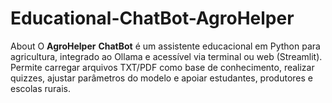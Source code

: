 # Educational-ChatBot-AgroHelper
About O **AgroHelper** **ChatBot** é um assistente educacional em Python para agricultura, integrado ao Ollama e acessível via terminal ou web (Streamlit). Permite carregar arquivos TXT/PDF como base de conhecimento, realizar quizzes, ajustar parâmetros do modelo e apoiar estudantes, produtores e escolas rurais.

